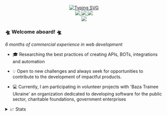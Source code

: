 
<p align="center">
<a href="https://git.io/typing-svg"><img src="https://readme-typing-svg.demolab.com?font=Fira+Code&size=18&duration=2000&pause=100&color=F7931A&multiline=true&width=500&height=80&lines=Viktor+Bazar;Python+Backend+Developer;FastAPI+%7C+Flask+%7C+Aiogram" alt="Typing SVG" /></a>

<br/>
<a href="https://drive.google.com/file/d/1Gq9hD8Ad_lzpkws0KYQyv10NfV87uGM6/view?usp=drive_link">
    <img src="https://img.shields.io/badge/about-CV-red?style=flat-square">
</a>  
<a href="https://www.linkedin.com/in/smile4alice/">
    <img src="https://img.shields.io/badge/-Linkedin-blue?style=flat-square&logo=linkedin">
</a>
<a href="mailto:smile.to.alice@gmail.com">
    <img src="https://img.shields.io/badge/-Email-red?style=flat-square&logo=gmail&logoColor=white">
</a>
<br/> 

<a href="https://github.com/smile4alice">
    <img src="https://github-stats-alpha.vercel.app/api?username=smile4alice&cc=22272e&tc=37BCF6&ic=fff&bc=0000">
</a>


</p>


### 🛸 Welcome aboard! 🛸

*6 months of commercial experience in web development*

* 🎓 Researching the best practices of creating APIs, BOTs, integrations and automation

* 💡 Open to new challenges and always seek for opportunities to contribute to the development of impactful products.

* 💻 Currently, I am participating in volunteer projects with 'Baza Trainee Ukraine' an organization dedicated to developing software for the public sector, charitable foundations, government enterprises

<details>
<summary>📈 Stats</summary>
<br>
My Github Stats

![](http://github-profile-summary-cards.vercel.app/api/cards/profile-details?username=smile4alice&theme=dracula)

![](http://github-profile-summary-cards.vercel.app/api/cards/repos-per-language?username=smile4alice&theme=dracula) 
![](http://github-profile-summary-cards.vercel.app/api/cards/most-commit-language?username=smile4alice&theme=dracula)


<br>
Currently Coding & Listening to:

[![spotify-github-profile](https://spotify-github-profile.vercel.app/api/view?uid=8lfcqchczhlqaebspjylmepyl&cover_image=true&theme=default&show_offline=false&background_color=121212&interchange=false)](https://github.com/kittinan/spotify-github-profile)

</details>